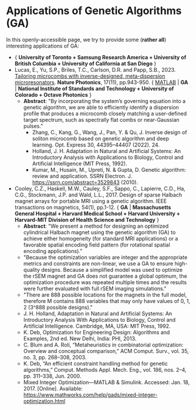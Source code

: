# Applications of Genetic Algorithms (GA)

In this openly-accessible page, we try to provide some (**rather all**) interesting applications of GA:

* { **University of Toronto + Samsung Research America + University of British Columbia + University of California at San Diego** }
* Lucas, E., Yu, S.P., Briles, T.C., Carlson, D.R. and Papp, S.B., 2023. [Tailoring microcombs with inverse-designed, meta-dispersion microresonators](https://www.nature.com/articles/s41566-023-01252-7). **Nature Photonics**, 17(11), pp.943-950.  { [MATLAB](https://github.com/ErwanLucas/inverseLLE) | **GA** | **National Institute of Standards and Technology + University of Colorado + Octave Photonics** }
  * **Abstract**: "By incorporating the system’s governing equation into a genetic algorithm, we are able to efficiently identify a dispersion profile that produces a microcomb closely matching a user-defined target spectrum, such as spectrally flat combs or near-Gaussian pulses."
    * Zhang, C., Kang, G., Wang, J., Pan, Y. & Qu, J. Inverse design of soliton microcomb based on genetic algorithm and deep learning. Opt. Express 30, 44395–44407 (2022). 24.
    * Holland, J. H. Adaptation in Natural and Artificial Systems: An Introductory Analysis with Applications to Biology, Control and Artificial Intelligence (MIT Press, 1992).
    * Kumar, M., Husain, M., Upreti, N. & Gupta, D. Genetic algorithm: review and application. SSRN Electron. J. https://ssrn.com/abstract=3529843 (2010).
* Cooley, C.Z., Haskell, M.W., Cauley, S.F., Sappo, C., Lapierre, C.D., Ha, C.G., Stockmann, J.P. and Wald, L.L., 2017. Design of sparse Halbach magnet arrays for portable MRI using a genetic algorithm. IEEE transactions on magnetics, 54(1), pp.1-12. { **GA** | **Massachusetts General Hospital + Harvard Medical School + Harvard University + Harvard-MIT Division of Health Science and Technology** }
  * **Abstract**: "We present a method for designing an optimized cylindrical Halbach magnet using the genetic algorithm (GA) to achieve either homogeneity (for standard MRI applications) or a favorable spatial encoding field pattern (for rotational spatial encoding applications)."
  * "Because the optimization variables are integer and the appropriate metrics and constraints are non-linear, we use a GA to ensure high-quality designs. Because a simplified model was used to optimize the rSEM magnet and GA does not guarantee a global optimum, the optimization procedure was repeated multiple times and the results were further evaluated with full rSEM imaging simulations."
  * "There are 888 possible locations for the magnets in the full model, therefore M contains 888 variables that may only have values of 0, 1, 2 (3^888 possible designs)."
  * J. H. Holland, Adaptation in Natural and Artificial Systems: An Introductory Analysis With Applications to Biology, Control and Artificial Intelligence. Cambridge, MA, USA: MIT Press, 1992.
  * K. Deb, Optimization for Engineering Design: Algorithms and Examples, 2nd ed. New Delhi, India: PHI, 2013.
  * C. Blum and A. Roli, “Metaheuristics in combinatorial optimization: Overview and conceptual comparison,” ACM Comput. Surv., vol. 35, no. 3, pp. 268–308, 2003.
  * K. Deb, “An efficient constraint handling method for genetic algorithms,” Comput. Methods Appl. Mech. Eng., vol. 186, nos. 2–4, pp. 311–338, Jun. 2000.
  * Mixed Integer Optimization—MATLAB & Simulink. Accessed: Jan. 18, 2017. [Online]. Available: https://www.mathworks.com/help/gads/mixed-integer-optimization.html
